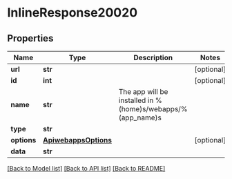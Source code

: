 # InlineResponse20020

## Properties
Name | Type | Description | Notes
------------ | ------------- | ------------- | -------------
**url** | **str** |  | [optional] 
**id** | **int** |  | [optional] 
**name** | **str** | The app will be installed in %(home)s/webapps/%(app_name)s | 
**type** | **str** |  | 
**options** | [**ApiwebappsOptions**](ApiwebappsOptions.md) |  | [optional] 
**data** | **str** |  | 

[[Back to Model list]](../README.md#documentation-for-models) [[Back to API list]](../README.md#documentation-for-api-endpoints) [[Back to README]](../README.md)

